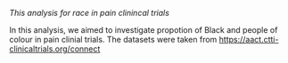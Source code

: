 *This analysis for race in pain clinincal trials*

In this analysis, we aimed to investigate propotion of Black and people of colour in pain clinial trials. The datasets were taken from https://aact.ctti-clinicaltrials.org/connect